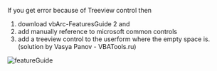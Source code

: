 If you get error because of Treeview control then 
1. download vbArc-FeaturesGuide 2 and  
2. add manually reference to microsoft common controls  
3. add a treeview control to the userform where the empty space is.  
(solution by Vasya Panov - VBATools.ru)

![featureGuide](https://user-images.githubusercontent.com/62287665/195575370-ae2c4291-74a6-4b8b-b636-2d40163d0bf2.png)
